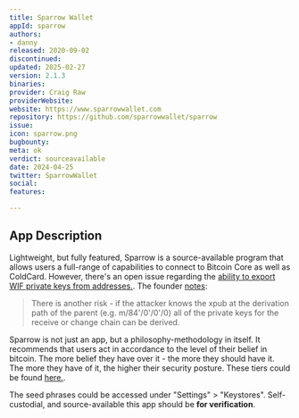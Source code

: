 ```yaml
---
title: Sparrow Wallet
appId: sparrow
authors:
- danny
released: 2020-09-02
discontinued: 
updated: 2025-02-27
version: 2.1.3
binaries: 
provider: Craig Raw
providerWebsite: 
website: https://www.sparrowwallet.com
repository: https://github.com/sparrowwallet/sparrow
issue: 
icon: sparrow.png
bugbounty: 
meta: ok
verdict: sourceavailable
date: 2024-04-25
twitter: SparrowWallet
social: 
features: 

---
```


## App Description

Lightweight, but fully featured, Sparrow is a source-available program that allows users a full-range of capabilities to connect to Bitcoin Core as well as ColdCard. However, there's an open issue regarding the [ability to export WIF private keys from addresses.](https://github.com/sparrowwallet/sparrow/issues/1445). The founder [notes](https://github.com/sparrowwallet/sparrow/issues/1445#issuecomment-2589806288):

> There is another risk - if the attacker knows the xpub at the derivation path of the parent (e.g. m/84'/0'/0'/0) all of the private keys for the receive or change chain can be derived.

Sparrow is not just an app, but a philosophy-methodology in itself. It recommends that users act in accordance to the level of their belief in bitcoin. The more belief they have over it - the more they should have it. The more they have of it, the higher their security posture. These tiers could be found [here.](https://sparrowwallet.com/docs/best-practices.html#summary).

The seed phrases could be accessed under "Settings" > "Keystores". Self-custodial, and source-available this app should be **for verification**.